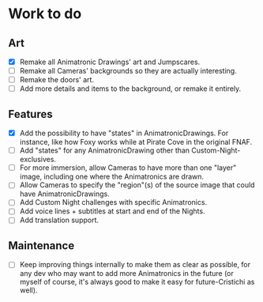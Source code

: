 # Work to do

## Art
- [X] Remake all Animatronic Drawings' art and Jumpscares.
- [ ] Remake all Cameras' backgrounds so they are actually interesting.
- [ ] Remake the doors' art.
- [ ] Add more details and items to the background, or remake it entirely.

## Features
- [X] Add the possibility to have "states" in AnimatronicDrawings. For instance, like how Foxy works while at Pirate Cove in the original FNAF.
- [ ] Add "states" for any AnimatronicDrawing other than Custom-Night-exclusives.
- [ ] For more immersion, allow Cameras to have more than one "layer" image, including one where the Animatronics are drawn.
- [ ] Allow Cameras to specify the "region"(s) of the source image that could have AnimatronicDrawings.
- [ ] Add Custom Night challenges with specific Animatronics.
- [ ] Add voice lines + subtitles at start and end of the Nights.
- [ ] Add translation support.

## Maintenance
- [ ] Keep improving things internally to make them as clear as possible, for any dev who may want to add more Animatronics in the future (or myself of course, it's always good to make it easy for future-Cristichi as well).
